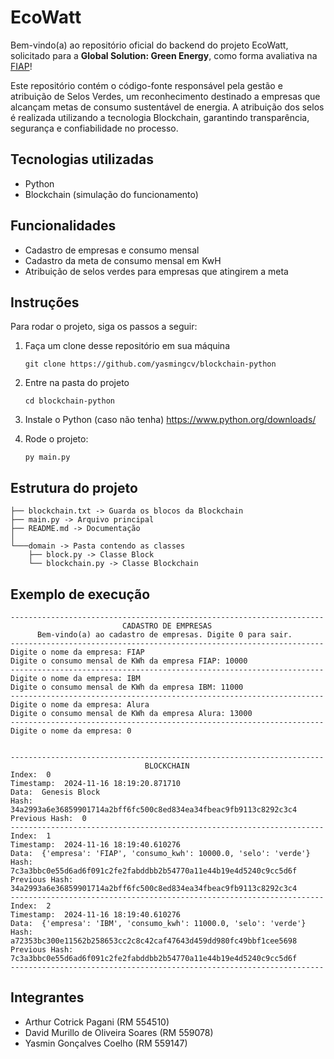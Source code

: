 # EcoWatt


Bem-vindo(a) ao repositório oficial do backend do projeto EcoWatt, solicitado para a **Global Solution: Green Energy**, como forma avaliativa na [FIAP](https://www.fiap.com.br/)!

Este repositório contém o código-fonte responsável pela gestão e atribuição de Selos Verdes, um reconhecimento destinado a empresas que alcançam metas de consumo sustentável de energia. A atribuição dos selos é realizada utilizando a tecnologia Blockchain, garantindo transparência, segurança e confiabilidade no processo.

## Tecnologias utilizadas

- Python
- Blockchain (simulação do funcionamento)

## Funcionalidades

- Cadastro de empresas e consumo mensal
- Cadastro da meta de consumo mensal em KwH
- Atribuição de selos verdes para empresas que atingirem a meta

## Instruções

Para rodar o projeto, siga os passos a seguir:

1. Faça um clone desse repositório em sua máquina
    ```
    git clone https://github.com/yasmingcv/blockchain-python
    ```

2. Entre na pasta do projeto
    ```
    cd blockchain-python
    ```

3. Instale o Python (caso não tenha)
    https://www.python.org/downloads/

3. Rode o projeto:
   ```
   py main.py
   ```

## Estrutura do projeto

```
├── blockchain.txt -> Guarda os blocos da Blockchain
├── main.py -> Arquivo principal
├── README.md -> Documentação
│
└───domain -> Pasta contendo as classes 
    ├── block.py -> Classe Block
    └── blockchain.py -> Classe Blockchain

```

## Exemplo de execução

```
----------------------------------------------------------------------
                         CADASTRO DE EMPRESAS
      Bem-vindo(a) ao cadastro de empresas. Digite 0 para sair.
----------------------------------------------------------------------
Digite o nome da empresa: FIAP
Digite o consumo mensal de KWh da empresa FIAP: 10000
----------------------------------------------------------------------
Digite o nome da empresa: IBM
Digite o consumo mensal de KWh da empresa IBM: 11000
----------------------------------------------------------------------
Digite o nome da empresa: Alura
Digite o consumo mensal de KWh da empresa Alura: 13000
----------------------------------------------------------------------
Digite o nome da empresa: 0


----------------------------------------------------------------------
                              BLOCKCHAIN
Index:  0
Timestamp:  2024-11-16 18:19:20.871710
Data:  Genesis Block
Hash:  34a2993a6e36859901714a2bff6fc500c8ed834ea34fbeac9fb9113c8292c3c4
Previous Hash:  0
----------------------------------------------------------------------
Index:  1
Timestamp:  2024-11-16 18:19:40.610276
Data:  {'empresa': 'FIAP', 'consumo_kwh': 10000.0, 'selo': 'verde'}
Hash:  7c3a3bbc0e55d6ad6f091c2fe2fabddbb2b54770a11e44b19e4d5240c9cc5d6f
Previous Hash:  34a2993a6e36859901714a2bff6fc500c8ed834ea34fbeac9fb9113c8292c3c4
----------------------------------------------------------------------
Index:  2
Timestamp:  2024-11-16 18:19:40.610276
Data:  {'empresa': 'IBM', 'consumo_kwh': 11000.0, 'selo': 'verde'}
Hash:  a72353bc300e11562b258653cc2c8c42caf47643d459dd980fc49bbf1cee5698
Previous Hash:  7c3a3bbc0e55d6ad6f091c2fe2fabddbb2b54770a11e44b19e4d5240c9cc5d6f
----------------------------------------------------------------------
```

## Integrantes

- Arthur Cotrick Pagani (RM 554510)
- David Murillo de Oliveira Soares (RM 559078)
- Yasmin Gonçalves Coelho (RM 559147)